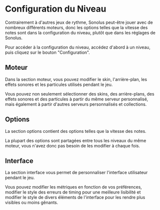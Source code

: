 # Configuration du Niveau

Contrairement à d'autres jeux de rythme, Sonolus peut-être jouer avec de nombreux différents moteurs, donc les options telles que la vitesse des notes sont dans la configuration du niveau, plutôt que dans les réglages de Sonolus.

Pour accéder à la configuration du niveau, accédez d'abord à un niveau, puis cliquez sur le bouton "Configuration".

## Moteur

Dans la section moteur, vous pouvez modifier le skin, l'arrière-plan, les effets sonores et les particules utilisés pendant le jeu.

Vous pouvez non seulement sélectionner des skins, des arrière-plans, des effets sonores et des particules à partir du même serveur personnalisé, mais également à partir d'autres serveurs personnalisés et collections.

## Options

La section options contient des options telles que la vitesse des notes.

La plupart des options sont partagées entre tous les niveaux du même moteur, vous n'avez donc pas besoin de les modifier à chaque fois.

## Interface

La section interface vous permet de personnaliser l'interface utilisateur pendant le jeu.

Vous pouvez modifier les métriques en fonction de vos préférences, modifier le style des erreurs de timing pour une meilleure lisibilité et modifier le style de divers éléments de l'interface pour les rendre plus visibles ou moins gênants.
